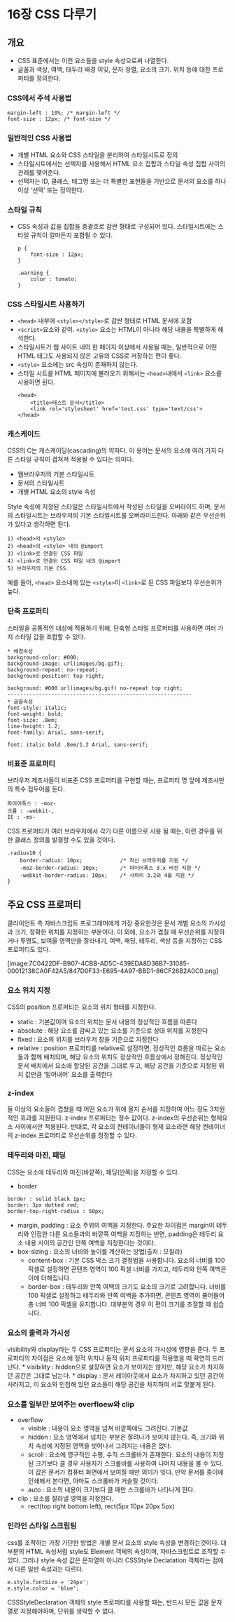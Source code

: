 # 16장 CSS 다루기
## 개요
* CSS 표준에서는 이런 요소들을 style 속성으로써 나열한다.
* 글꼴과 색상, 여백, 테두리 배경 이밎, 문자 정렬, 요소의 크기. 위치 등에 대한 프로퍼티를 정의한다.

### CSS에서 주석 사용법
```
margin-left : 10%; /* margin-left */
font-size : 12px; /* font-size */
```

### 일반적인 CSS 사용법
* 개별 HTML 요소와 CSS 스타일을 분리하여 스타일시트로 정의
* 스타일시트에서는 선택자를 사용해서 HTML 요소 집합과 스타일 속성 집합 사이의 관례를 맺어준다.
* 선택자는 ID, 클래스, 태그명 또는 더 특별한 표현들을 기반으로 문서의 요소를 하나 이상 ‘선택’ 또는 정의한다.
 
### 스타일 규칙
* CSS 속성과 값을 집합을 중괄호로 감싼 형태로 구성되어 있다. 스타일시트에는 스타일 규칙이 얼마든지 포함될 수 있다.
    ```
    p {
        font-size : 12px;
    }

    .warning {
        color : tomato;
    }
    ```

### CSS 스타일시트 사용하기
* `<head>` 내부에 `<style></style>`로 감싼 형태로 HTML 문서에 포함
* `<script>`요소와 같이. `<style>` 요소는 HTML이 아니라 해당 내용을 특별하게 해석한다.
* 스타일시트가 웹 사이트 내의 한 페이지 이상에서 사용될 때는, 일반적으로 어떤 HTML 태그도 사용되지 않은 고유의 CSS로 저장하는 편이 좋다.
* `<style>` 요소에는 src 속성이 존재하지 않는다.
* 스타일 시트를 HTML 페이지에 불러오기 위해서는 `<head>`내에서 `<link>` 요소를 사용하면 된다.
    ```
    <head>
        <title>테스트 문서</title>
        <link rel='stylesheet' href='test.css' type='text/css'>
    </head>
    ```

### 캐스케이드
CSS의 C는 캐스케이딩(cascading)의 약자다. 이 용어는 문서의 요소에 여러 가지 다른 스타일 규칙이 겹쳐져 적용될 수 있다는 의미다.
* 웹브라우저의 기본 스타일시트
* 문서의 스타일시트
* 개별 HTML 요소의 style 속성

Style 속성에 지정된 스타일은 스타일시트에서 작성된 스타일을 오버라이드 하며, 문서의 스타일시트는 브라우저의 기본 스타일시트를 오버라이드한다. 아래와 같은 우선순위가 있다고 생각하면 된다. 
```
1) <head>의 <style>
2) <head>의 <style> 내의 @import
3) <link>로 연결된 CSS 파일
4) <link>로 연결된 CSS 파일 내의 @import
5) 브라우저의 기본 CSS
```
예를 들어, `<head>` 요소내에 있는 `<style>`이 `<link>`로 된 CSS 파일보다 우선순위가 높다.

### 단축 프로퍼티
스타일을 공통적인 대상에 적용하기 위해, 단축형 스타일 프로퍼티를 사용하면 여러 가지 스타일 값을 조합할 수 있다.
```
* 배경속성
background-color: #000;
background-image: url(images/bg.gif);
background-repeat: no-repeat;
background-position: top right;

background: #000 url(images/bg.gif) no-repeat top right;
-----------------------------------------------------------
* 글꼴속성
font-style: italic;
font-weight: bold;
font-size: .8em;
line-height: 1.2;
font-family: Arial, sans-serif;

font: italic bold .8em/1.2 Arial, sans-serif;
```

### 비표준 프로퍼티
브라우저 제조사들이 비표준 CSS 프로퍼티를 구현할 때는, 프로퍼티 명 앞에 제조사만의 특수 접두어를 둔다.
```
파이어폭스 : -moz-
크롬 : -webkit-,
IE : -ms-
```
CSS 프로퍼티가 여러 브라우저에서 각기 다른 이름으로 사용 될 때는, 이런 경우를 위한 클래스 정의를 발결할 수도 있을 것이다.
```
.radius10 {
	border-radius: 10px;			/* 최신 브라우저를 지원 */
	-moz-border-radius: 10px;		/* 파이어폭스 3.x 버전 지원 */
	-webkit-border-radius: 10px;	/* 사파리 3.2와 4를 지원 */
}
```

## 주요 CSS 프로퍼티
클라이언트 측 자바스크립트 프로그래머에게 가장 중요한것은 문서 개별 요소의 가시성과 크기, 정확한 위치를 지정하는 부분이다. 이 외에, 요소가 겹칠 때 우선순위를 지정하거나 투명도, 보여울 영역만을 잘라내기, 여백, 패딩, 테두리, 색상 등을 지정하는 CSS 프로퍼티도 있다.

[image:7C0422DF-B907-4CBB-AD5C-439EDA8D36B7-31085-00012138CA0F42A5/847D0F33-E695-4A97-BBD1-86CF26B2A0C0.png]

### 요소 위치 지정
CSS의 position 프로퍼티는 요소의 위치 형태를 지정한다.
* static : 기본값이며 요소의 위치는 문서 내용의 정상적인 흐름을 따른다
* absolute : 해당 요소를 감싸고 있는 요소를 기준으로 상대 위치를 지정한다
* fixed : 요소의 위치를 브라우저 창을 기준으로 지정한다
* relative : position 프로퍼티를 relative로 설정하면, 정상적인 흐름을 따르는 요소들과 함께 배치되며, 해당 요소의 위치도 정상적인 흐름상에서 정해진다. 정상적인 문서 배치에서 요소에 할당된 공간을 그대로 두고, 해당 공간을 기준으로 지정된 위치 값만큼 ‘밀어내어’ 요소를 출력한다

### z-index
둘 이상의 요소들이 겹쳤을 때 어떤 요소가 위에 올지 순서를 지정하여 어느 정도 3차원적인 효과를 지원한다. z-index 프로퍼티는 정수 값이다. z-index의 우선순위는 형제요소 사이에서만 적용된다. 반대로, 각 요소의 컨테이너들이 형제 요소라면 해당 컨테이너의 z-index 프로퍼티로 우선순위를 정정할 수 있다.

### 테두리와 마진, 패딩
CSS는 요소에 테두리와 마진(바깥쪽), 패딩(안쪽)을 지정할 수 있다. 
* border
```
border : solid black 1px;
border: 3px dotted red;
border-top-right-radius : 50px;
```
* margin, padding : 요소 주위의 여백을 지정한다. 주요한 차이점은 margin이 테두리와 인접한 다른 요소들과의 바깥쪽 여백을 지정하는 반면, padding은 테두리 요소 내용 사이의 공간인 안쪽 여백을 지정한다는 것이다.
* box-sizing : 요소의 너비와 높이를 계산하는 방법(출처 : 모질라)
	* content-box : 기본 CSS 박스 크기 결정법을 사용합니다. 요소의 너비를 100 픽셀로 설정하면 콘텐츠 영역이 100 픽셀 너비를 가지고, 테두리와 안쪽 여백은 이에 더해집니다.
	* border-box : 테두리와 안쪽 여백의 크기도 요소의 크기로 고려합니다. 너비를 100 픽셀로 설정하고 테두리와 안쪽 여백을 추가하면, 콘텐츠 영역이 줄어들어 총 너비 100 픽셀을 유지합니다. 대부분의 경우 이 편이 크기를 조절할 때 쉽습니다.

### 요소의 출력과 가시성
visibility와 display라는 두 CSS 프로퍼티는 문서 요소의 가시성에 영향을 준다. 두 프로퍼티의 차이점은 요소에 정적 위치나 동적 위치 프로퍼티를 적용했을 때 확연히 드러난다. 
	* visibility : hidden으로 설장하면 요소가 보이지는 않지만, 해당 요소가 차지하던 공간은 그대로 남는다.
	* display : 문서 레이아웃에서 요소가 차지하고 있던 공간이 사라지고, 이 요소와 인접해 있던 요소들이 해당 공간을 차지하여 서로 맞붙게 된다.

### 요소를 일부만 보여주는 overfloew와 clip
* overflow
	* visible : 내용이 요소 영역을 넘쳐 바깥쪽에도 그려진다. 기본값
	* hidden : 요소 영역에서 넘치는 부분은 잘려나가 보이지 않는다. 즉, 크기와 위치 속성에 지정된 영역을 벗어나서 그려지는 내용은 없다.
	* scroll : 요소에 영구적인 수평, 수직 스크롤바가 존재한다. 요소의 내용이 지정된 크기보다 클 경우 사용자가 스크롤바를 사용하여 나머지 내용을 볼 수 있다. 이 값은 문서가 컴퓨터 화면에서 보여질 때만 의미가 잇다. 만약 문서를 종이에 인쇄해서 본다면, 아마도 스크롤바가 거슬릴 것이다.
	* auto : 요소의 내용이 크기보다 클 때만 스크롤바가 나타나게 한다.
* clip : 요소를 잘라낼 영역을 지정한다.
	* rect(top right bottom left), rect(5px 10px 20px 5px)
	
### 인라인 스타일 스크립팅
css를 조작하는 가장 가단한 방법은 개별 문서 요소의 style 속성을 변경하는것이다. 대부분의 HTML 속성처럼 style도 Element 객체의 속성이며, 자바스크립트로 조작할 수 있다. 그러나 style 속성 값은 문자열이 아니라 CSSStyle Declatation 객체라는 점에서 다른 일반 속성과는 다르다.
```
e.style.fontSize = '24px';
e.style.color = 'blue';
```
CSSStyleDeclaration 객체의 style 프로퍼티를 사용할 때는, 반드시 모든 값을 문자열로 지정해야하며, 단위를 생략할 수 없다.
